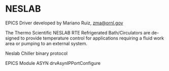 # NESLAB
EPICS Driver developed by Mariano Ruiz, zma@ornl.gov

The Thermo Scientific NESLAB RTE Refrigerated Bath/Circulators are de-
signed to provide temperature control for applications requiring a fluid work area
or pumping to an external system. 

Neslab Chiller binary protocol 


EPICS Module ASYN drvAsynIPPortConfigure
